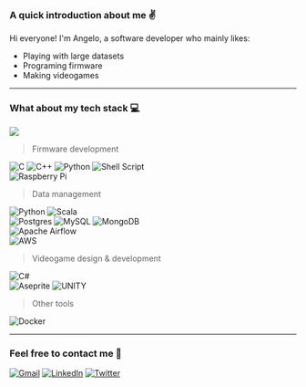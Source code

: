 <!-- 
> A quick introduction about me

I'm __Angelo__, a software developer who likes playing with large datasets and programing firmware; mainly with Python and Postgres.

## Contact with me

> How can you get in touch with me

These are the channels you can use to contact with me:

[![Gmail](https://img.shields.io/badge/Gmail-D14836?style=for-the-badge&logo=gmail&logoColor=white)](mailto:angelo.mucha.yllanes@gmail.com)
[![LinkedIn](https://img.shields.io/badge/LinkedIn-0077B5?style=for-the-badge&logo=linkedin&logoColor=white)](https://www.linkedin.com/in/de-angelo-mucha)
[![Twitter](https://img.shields.io/badge/Twitter-1DA1F2?style=for-the-badge&logo=twitter&logoColor=white)](https://twitter.com/Angelo15M)
 -->

### A quick introduction about me ✌️

Hi everyone! I'm Angelo, a software developer who mainly likes:

- Playing with large datasets
- Programing firmware
- Making videogames

---
### What about my tech stack 💻

![](https://github-readme-stats.vercel.app/api/top-langs/?username=AngeloM15&theme=react&hide_border=true&include_all_commits=false&count_private=true&layout=compact)

> Firmware development

![C](https://img.shields.io/badge/c-%2300599C.svg?style=for-the-badge&logo=c&logoColor=white)
![C++](https://img.shields.io/badge/c++-%2300599C.svg?style=for-the-badge&logo=c%2B%2B&logoColor=white)
![Python](https://img.shields.io/badge/python-3670A0?style=for-the-badge&logo=python&logoColor=ffdd54)
![Shell Script](https://img.shields.io/badge/shell_script-%23121011.svg?style=for-the-badge&logo=gnu-bash&logoColor=white)<br/>
![Raspberry Pi](https://img.shields.io/badge/-RaspberryPi-C51A4A?style=for-the-badge&logo=Raspberry-Pi)

> Data management

![Python](https://img.shields.io/badge/python-3670A0?style=for-the-badge&logo=python&logoColor=ffdd54)
![Scala](https://img.shields.io/badge/scala-%23DC322F.svg?style=for-the-badge&logo=scala&logoColor=white)<br/>
![Postgres](https://img.shields.io/badge/postgres-%23316192.svg?style=for-the-badge&logo=postgresql&logoColor=white) 
![MySQL](https://img.shields.io/badge/mysql-%2300f.svg?style=for-the-badge&logo=mysql&logoColor=white) 
![MongoDB](https://img.shields.io/badge/MongoDB-%234ea94b.svg?style=for-the-badge&logo=mongodb&logoColor=white)<br/>
![Apache Airflow](https://img.shields.io/badge/Apache%20Airflow-017CEE?style=for-the-badge&logo=Apache%20Airflow&logoColor=white)<br/>
![AWS](https://img.shields.io/badge/AWS-%23FF9900.svg?style=for-the-badge&logo=amazon-aws&logoColor=white)

> Videogame design & development

![C#](https://img.shields.io/badge/c%23-%23239120.svg?style=for-the-badge&logo=c-sharp&logoColor=white)<br/>
![Aseprite](https://img.shields.io/badge/Aseprite-FFFFFF?style=for-the-badge&logo=Aseprite&logoColor=#7D929E) 
![UNITY](https://img.shields.io/badge/Unity-%2320232a.svg?style=for-the-badge&logo=unity&logoColor=white)


> Other tools

![Docker](https://img.shields.io/badge/docker-%230db7ed.svg?style=for-the-badge&logo=docker&logoColor=white)

<!-- ![MariaDB](https://img.shields.io/badge/MariaDB-003545?style=for-the-badge&logo=mariadb&logoColor=white) 

![Azure](https://img.shields.io/badge/azure-%230072C6.svg?style=for-the-badge&logo=azure-devops&logoColor=white)
![Google Cloud](https://img.shields.io/badge/Google%20Cloud-%234285F4.svg?style=for-the-badge&logo=google-cloud&logoColor=white)

> Others

![AmazonDynamoDB](https://img.shields.io/badge/Amazon%20DynamoDB-4053D6?style=for-the-badge&logo=Amazon%20DynamoDB&logoColor=white) 
![ApacheCassandra](https://img.shields.io/badge/cassandra-%231287B1.svg?style=for-the-badge&logo=apache-cassandra&logoColor=white)
![MusicBrainz](https://img.shields.io/badge/Musicbrainz-EB743B?style=for-the-badge&logo=musicbrainz&logoColor=BA478F) 
![LINUX](https://img.shields.io/badge/Linux-FCC624?style=for-the-badge&logo=linux&logoColor=black) 
![Kubernetes](https://img.shields.io/badge/kubernetes-%23326ce5.svg?style=for-the-badge&logo=kubernetes&logoColor=white) 
 -->

<!-- > GitHub Stats

![](https://github-readme-stats.vercel.app/api?username=AngeloM15&theme=react&hide_border=true&include_all_commits=false&count_private=true)<br/>
![](https://github-readme-streak-stats.herokuapp.com/?user=AngeloM15&theme=react&hide_border=true)<br/>
 -->
 
---

### Feel free to contact me 🦦
[![Gmail](https://img.shields.io/badge/Gmail-D14836?style=for-the-badge&logo=gmail&logoColor=white)](mailto:angelo.mucha.yllanes@gmail.com)
[![LinkedIn](https://img.shields.io/badge/LinkedIn-0077B5?style=for-the-badge&logo=linkedin&logoColor=white)](https://www.linkedin.com/in/de-angelo-mucha)
[![Twitter](https://img.shields.io/badge/Twitter-1DA1F2?style=for-the-badge&logo=twitter&logoColor=white)](https://twitter.com/Angelo15M)
<!-- [![Medium](https://img.shields.io/badge/Medium-12100E?logo=medium&logoColor=white)](https://medium.com/@de-angelo-mucha) -->

